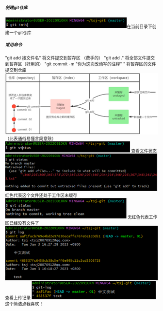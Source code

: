 ##### 创建git仓库
 ![](2023-01-03-23-04-48.png)在当前目录下创建一个git仓库
##### 常用命令 
"git add 接文件名" 将文件提交到暂存区 （费手的） "git add ." 将全部文件提交到暂存区（好用的）
"git commit -m "你为这次改动写的注释" " 将暂存区的文件提交到仓库
![](2023-01-03-23-33-47.png)（此表通俗易懂言简意赅）
![](2023-01-03-23-37-05.png)
查看文件状态
![](2023-01-03-23-40-24.png)
红色代表这个文件还处于工作区未缓存
![](2023-01-03-23-44-30.png)
无红色代表工作区已经没有文件了
![](2023-01-03-23-51-13.png)
查看上传记录
![](2023-01-03-23-52-34.png)
这个简洁点我喜欢！